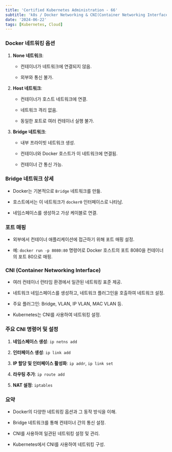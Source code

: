 ```yaml
--- 
title: 'Certified Kubernetes Administration - 66'
subtitle: 'k8s / Docker Networking & CNI(Container Networking Interface)'
date: '2024-06-22'
tags: [Kubernetes, Cloud]
---
```



### Docker 네트워킹 옵션

1. **None 네트워크**: 
   
   - 컨테이너가 네트워크에 연결되지 않음.
   
   - 외부와 통신 불가.

2. **Host 네트워크**: 
   
   - 컨테이너가 호스트 네트워크에 연결.
   
   - 네트워크 격리 없음.
   
   - 동일한 포트로 여러 컨테이너 실행 불가.

3. **Bridge 네트워크**:
   
   - 내부 프라이빗 네트워크 생성.
   
   - 컨테이너와 Docker 호스트가 이 네트워크에 연결됨.
   
   - 컨테이너 간 통신 가능.

### Bridge 네트워크 상세

- Docker는 기본적으로 `Bridge` 네트워크를 만듦.

- 호스트에서는 이 네트워크가 `docker0` 인터페이스로 나타남.

- 네임스페이스를 생성하고 가상 케이블로 연결.

### 포트 매핑

- 외부에서 컨테이너 애플리케이션에 접근하기 위해 포트 매핑 설정.

- 예: `docker run -p 8080:80` 명령어로 Docker 호스트의 포트 8080을 컨테이너의 포트 80으로 매핑.

### CNI (Container Networking Interface)

- 여러 컨테이너 런타임 환경에서 일관된 네트워킹 표준 제공.

- 네트워크 네임스페이스를 생성하고, 네트워크 플러그인을 호출하여 네트워크 설정.

- 주요 플러그인: Bridge, VLAN, IP VLAN, MAC VLAN 등.

- Kubernetes는 CNI를 사용하여 네트워킹 설정.

### 주요 CNI 명령어 및 설정

1. **네임스페이스 생성**: `ip netns add`

2. **인터페이스 생성**: `ip link add`

3. **IP 할당 및 인터페이스 활성화**: `ip addr`, `ip link set`

4. **라우팅 추가**: `ip route add`

5. **NAT 설정**: `iptables`

### 요약

- Docker의 다양한 네트워킹 옵션과 그 동작 방식을 이해.

- Bridge 네트워크를 통해 컨테이너 간의 통신 설정.

- CNI를 사용하여 일관된 네트워킹 설정 및 관리.

- Kubernetes에서 CNI를 사용하여 네트워킹 구성.